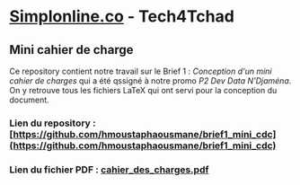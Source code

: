 # [Simplonline.co](simplonline.co) - Tech4Tchad

## Mini cahier de charge
Ce repository contient notre travail sur le Brief 1 : _Conception d'un mini cahier de charges_ qui a été qssigné à notre promo _P2 Dev Data N'Djaména_.
On y retrouve tous les fichiers LaTeX qui ont servi pour la conception du document.
### Lien du repository : [https://github.com/hmoustaphaousmane/brief1_mini_cdc](https://github.com/hmoustaphaousmane/brief1_mini_cdc)
### Lien du fichier PDF : [cahier_des_charges.pdf](https://github.com/hmoustaphaousmane/brief1_mini_cdc/blob/main/cahier_des_charges.pdf)
